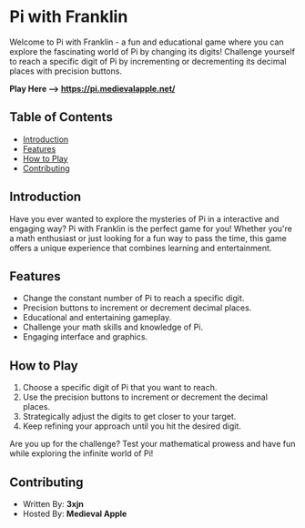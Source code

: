 # Pi with Franklin

Welcome to Pi with Franklin - a fun and educational game where you can explore the fascinating world of Pi by changing its digits! Challenge yourself to reach a specific digit of Pi by incrementing or decrementing its decimal places with precision buttons.

**Play Here --> https://pi.medievalapple.net/**

## Table of Contents
- [Introduction](#introduction)
- [Features](#features)
- [How to Play](#how-to-play)
- [Contributing](#contributing)

## Introduction

Have you ever wanted to explore the mysteries of Pi in a interactive and engaging way? Pi with Franklin is the perfect game for you! Whether you're a math enthusiast or just looking for a fun way to pass the time, this game offers a unique experience that combines learning and entertainment.

## Features

- Change the constant number of Pi to reach a specific digit.
- Precision buttons to increment or decrement decimal places.
- Educational and entertaining gameplay.
- Challenge your math skills and knowledge of Pi.
- Engaging interface and graphics.

## How to Play

1. Choose a specific digit of Pi that you want to reach.
2. Use the precision buttons to increment or decrement the decimal places.
3. Strategically adjust the digits to get closer to your target.
4. Keep refining your approach until you hit the desired digit.

Are you up for the challenge? Test your mathematical prowess and have fun while exploring the infinite world of Pi!

## Contributing

- Written By: **3xjn**
- Hosted By: **Medieval Apple**
